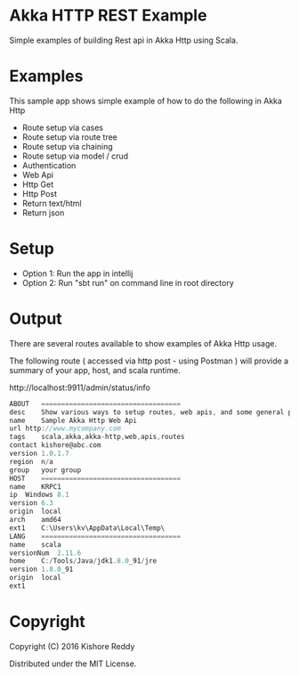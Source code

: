 # Akka HTTP REST Example 

Simple examples of building Rest api in Akka Http using Scala.

# Examples
This sample app shows simple example of how to do the following in Akka Http

- Route setup via cases
- Route setup via route tree
- Route setup via chaining
- Route setup via model / crud
- Authentication
- Web Api 
- Http Get
- Http Post
- Return text/html
- Return json


# Setup
- Option 1: Run the app in intellij
- Option 2: Run "sbt run" on command line in root directory


# Output
There are several routes available to show examples of Akka Http usage.

The following route ( accessed via http post - using Postman ) will provide a summary of your app, host, and scala runtime.

http://localhost:9911/admin/status/info

```scala
ABOUT	===================================
desc	Show various ways to setup routes, web apis, and some general patterns and practices
name	Sample Akka Http Web Api
url	http://www.mycompany.com
tags	scala,akka,akka-http,web,apis,routes
contact	kishore@abc.com
version	1.0.1.7
region	n/a
group	your group
HOST	===================================
name	KRPC1
ip	Windows 8.1
version	6.3
origin	local
arch	amd64
ext1	C:\Users\kv\AppData\Local\Temp\
LANG	===================================
name	scala
versionNum	2.11.6
home	C:/Tools/Java/jdk1.8.0_91/jre
version	1.8.0_91
origin	local
ext1	
```

# Copyright

Copyright (C) 2016 Kishore Reddy

Distributed under the MIT License.
